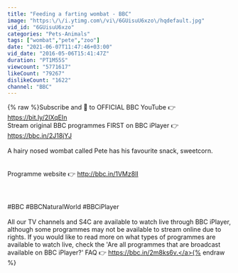 ```yaml
---
title: "Feeding a farting wombat - BBC"
image: "https:\/\/i.ytimg.com\/vi\/6GUisuU6xzo\/hqdefault.jpg"
vid_id: "6GUisuU6xzo"
categories: "Pets-Animals"
tags: ["wombat","pete","zoo"]
date: "2021-06-07T11:47:46+03:00"
vid_date: "2016-05-06T15:41:47Z"
duration: "PT1M55S"
viewcount: "5771617"
likeCount: "79267"
dislikeCount: "1622"
channel: "BBC"
---
```

{% raw %}Subscribe and 🔔 to OFFICIAL BBC YouTube 👉 <a rel="nofollow" target="blank" href="https://bit.ly/2IXqEIn">https://bit.ly/2IXqEIn</a><br />Stream original BBC programmes FIRST on BBC iPlayer 👉 <a rel="nofollow" target="blank" href="https://bbc.in/2J18jYJ">https://bbc.in/2J18jYJ</a><br /><br />A hairy nosed wombat called Pete has his favourite snack, sweetcorn.<br /><br /><br />Programme website 👉 <a rel="nofollow" target="blank" href="http://bbc.in/1VMz8lI">http://bbc.in/1VMz8lI</a> <br /><br /><br /><br />#BBC #BBCNaturalWorld #BBCiPlayer<br /><br />All our TV channels and S4C are available to watch live through BBC iPlayer, although some programmes may not be available to stream online due to rights. If you would like to read more on what types of programmes are available to watch live, check the 'Are all programmes that are broadcast available on BBC iPlayer?' FAQ 👉 <a rel="nofollow" target="blank" href="https://bbc.in/2m8ks6v.">https://bbc.in/2m8ks6v.</a>{% endraw %}
